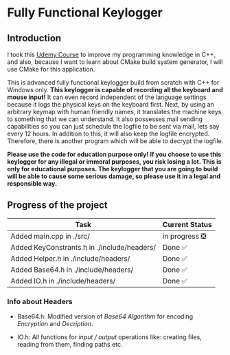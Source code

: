 # Fully Functional Keylogger  

## Introduction  

I took this [Udemy Course](https://www.udemy.com/how-to-create-an-advanced-keylogger-from-scratch-for-windows "Build an Advanced Keylogger using C++ for Ethical Hacking! - Created by Ermin Kreponic") to improve my programming knowledge in C++, and also, because I want to learn about CMake build system generator, I will use CMake for this application.

This is advanced fully functional keylogger build from scratch with C++ for Windows only. **This keylogger is capable of recording all the keyboard and mouse input!** It can even record independent of the language settings because it logs the physical keys on the keyboard first. Next, by using an arbitrary keymap with human friendly names, it translates the machine keys to something that we can understand. It also possesses mail sending capabilities so you can just schedule the logfile to be sent via mail, lets say every 12 hours. In addition to this, it will also keep the logfile encrypted. Therefore, there is another program which will be able to decrypt the logfile.

**Please use the code for education purpose only! If you choose to use this keylogger for any illegal or immoral purposes, you risk losing a lot. This is only for educational purposes. The keylogger that you are going to build will be able to cause some serious damage, so please use it in a legal and responsible way.**

## Progress of the project

| Task                                        | Current Status                              |
|---------------------------------------------|---------------------------------------------|
| Added main.cpp in ./src/          |   in progress :negative_squared_cross_mark: |
| Added KeyConstrants.h in ./include/headers/ |   Done        :white_check_mark:            |
| Added Helper.h in ./include/headers/        |   Done        :white_check_mark:            |
| Added Base64.h in ./include/headers/        |   Done        :white_check_mark:            |
| Added IO.h in ./include/headers/            |   Done        :white_check_mark:            | 

### Info about Headers

* Base64.h: Modified version of *Base64 Algorithm* for encoding *Encryption* and *Decription*.

* IO.h: All functions for *input / output* operations like:
creating files, reading from them, finding paths etc.